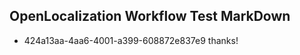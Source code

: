 ## OpenLocalization Workflow Test MarkDown
* 424a13aa-4aa6-4001-a399-608872e837e9 thanks!

<!--HONumber=Aug16_HO1-->


